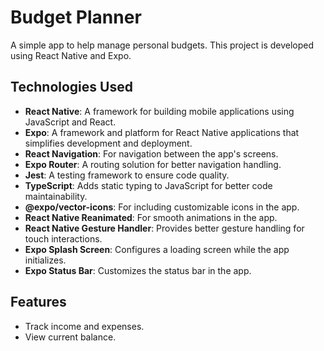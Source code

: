 # Budget Planner

A simple app to help manage personal budgets. This project is developed using React Native and Expo.

## Technologies Used

- **React Native**: A framework for building mobile applications using JavaScript and React.
- **Expo**: A framework and platform for React Native applications that simplifies development and deployment.
- **React Navigation**: For navigation between the app's screens.
- **Expo Router**: A routing solution for better navigation handling.
- **Jest**: A testing framework to ensure code quality.
- **TypeScript**: Adds static typing to JavaScript for better code maintainability.
- **@expo/vector-icons**: For including customizable icons in the app.
- **React Native Reanimated**: For smooth animations in the app.
- **React Native Gesture Handler**: Provides better gesture handling for touch interactions.
- **Expo Splash Screen**: Configures a loading screen while the app initializes.
- **Expo Status Bar**: Customizes the status bar in the app.

## Features

- Track income and expenses.
- View current balance.